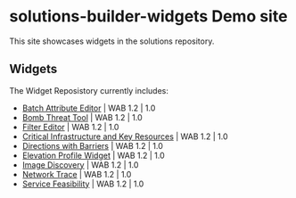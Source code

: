 # solutions-builder-widgets Demo site
This site showcases widgets in the solutions repository.

## Widgets
The Widget Reposistory currently includes:

* [Batch Attribute Editor](./BatchAttributeEditor/README.md) | WAB 1.2 | 1.0
* [Bomb Threat Tool](./BombThreat/README.md) | WAB 1.2 | 1.0
* [Filter Editor](./FilterEditor/README.md) | WAB 1.2 | 1.0
* [Critical Infrastructure and Key Resources](./CI_KR_Chart/README.md) | WAB 1.2 | 1.0
* [Directions with Barriers](./DirectionsWithBarriers/README.md) | WAB 1.2 | 1.0
* [Elevation Profile Widget](./ElevationProfileTable/README.md) | WAB 1.2 | 1.0
* [Image Discovery](./ImageDiscovery/README.md) | WAB 1.2 | 1.0
* [Network Trace](./NetworkTrace/README.md) | WAB 1.2 | 1.0
* [Service Feasibility](./ServiceFeasibility/README.md) | WAB 1.2 | 1.0
